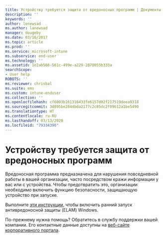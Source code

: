 ```yaml
---
title: Устройству требуется защита от вредоносных программ | Документы Майкрософт
description: ''
keywords: ''
author: lenewsad
ms.author: lanewsad
manager: dougeby
ms.date: 03/16/2017
ms.topic: article
ms.prod: ''
ms.service: microsoft-intune
ms.subservice: end-user
ms.technology: ''
ms.assetid: 1e2ab566-561c-499e-a229-2870055b333a
searchScope:
- User help
ROBOTS: ''
ms.reviewer: chrisbal
ms.suite: ems
ms.custom: intune-enduser
ms.collection: ''
ms.openlocfilehash: cf6003b161318433fe6157d02f217519deea9318
ms.sourcegitcommit: 3d895be2844bda2177c2c85dc2f09612a1be5490
ms.translationtype: HT
ms.contentlocale: ru-RU
ms.lasthandoff: 03/13/2020
ms.locfileid: "79334396"
---
```

# <a name="your-device-needs-antimalware-software"></a>Устройству требуется защита от вредоносных программ

Вредоносная программа предназначена для нарушения повседневной работы в вашей организации, часто посредством кражи информации у вас или с устройства. Чтобы предотвратить это, организации необходимо включить функцию безопасности, защищающую устройство при запуске.

Выполните [эти инструкции](https://gallery.technet.microsoft.com/How-to-turn-on-Early-84552ec5), чтобы включить ранний запуск антивредоносной защиты (ELAM) Windows.

По-прежнему нужна помощь? Обратитесь в службу поддержки вашей компании. Его контактные данные доступны на [веб-сайте корпоративного портала](https://go.microsoft.com/fwlink/?linkid=2010980).

